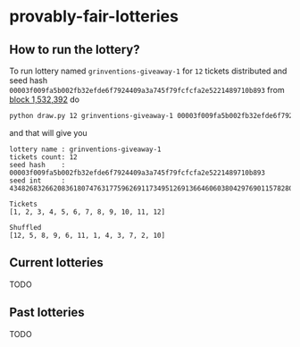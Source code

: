 # provably-fair-lotteries

## How to run the lottery?

To run lottery named `grinventions-giveaway-1` for `12` tickets distributed and seed hash `00003f009fa5b002fb32efde6f7924409a3a745f79fcfcfa2e5221489710b893` from [block 1,532,392](https://grinexplorer.net/block/00003f009fa5b002fb32efde6f7924409a3a745f79fcfcfa2e5221489710b893) do

```sh
python draw.py 12 grinventions-giveaway-1 00003f009fa5b002fb32efde6f7924409a3a745f79fcfcfa2e5221489710b893
```

and that will give you

```
lottery name : grinventions-giveaway-1           
tickets count: 12                                
seed hash    : 00003f009fa5b002fb32efde6f7924409a3a745f79fcfcfa2e5221489710b893
seed int     : 434826832662083618074763177596269117349512691366460603804297690115782803

Tickets
[1, 2, 3, 4, 5, 6, 7, 8, 9, 10, 11, 12]

Shuffled
[12, 5, 8, 9, 6, 11, 1, 4, 3, 7, 2, 10]
```

## Current lotteries

TODO

## Past lotteries

TODO

